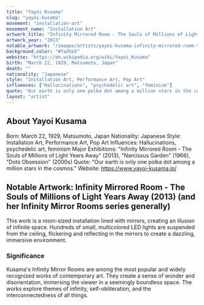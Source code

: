 ```yaml
---
title: "Yayoi Kusama"
slug: "yayoi-kusama"
movement: "installation-art"
movement_name: "Installation Art"
artwork_title: "Infinity Mirrored Room - The Souls of Millions of Light Years Away (2013) (and her Infinity Mirror Rooms series generally)"
artwork_year: "2013"
notable_artwork: "/images/artists/yayoi-kusama-infinity-mirrored-room-the-souls-of-millions-of-li.webp"
background_color: "#fad5e5"
website: "https://en.wikipedia.org/wiki/Yayoi_Kusama"
birth: "March 22, 1929, Matsumoto, Japan"
death: ""
nationality: "Japanese"
style: "Installation Art, Performance Art, Pop Art"
influences: ["Hallucinations", "psychedelic art", "feminism"]
quote: "Our earth is only one polka dot among a million stars in the cosmos."
layout: "artist"
---
```


## About Yayoi Kusama

Born: March 22, 1929, Matsumoto, Japan Nationality: Japanese Style: Installation Art, Performance Art, Pop Art Influences: Hallucinations, psychedelic art, feminism Major Exhibitions: "Infinity Mirrored Room - The Souls of Millions of Light Years Away" (2013), "Narcissus Garden" (1966), "Dots Obsession" (2000s) Quote: "Our earth is only one polka dot among a million stars in the cosmos." Website: https://www.yayoi-kusama.jp/

## Notable Artwork: Infinity Mirrored Room - The Souls of Millions of Light Years Away (2013) (and her Infinity Mirror Rooms series generally)

This work is a room-sized installation lined with mirrors, creating an illusion of infinite space. Hundreds of small, multicolored LED lights are suspended from the ceiling, flickering and reflecting in the mirrors to create a dazzling, immersive environment.

### Significance

Kusama's Infinity Mirror Rooms are among the most popular and widely recognized works of contemporary art. They create a sense of wonder and disorientation, immersing the viewer in a seemingly boundless space. The works explore themes of infinity, self-obliteration, and the interconnectedness of all things.
